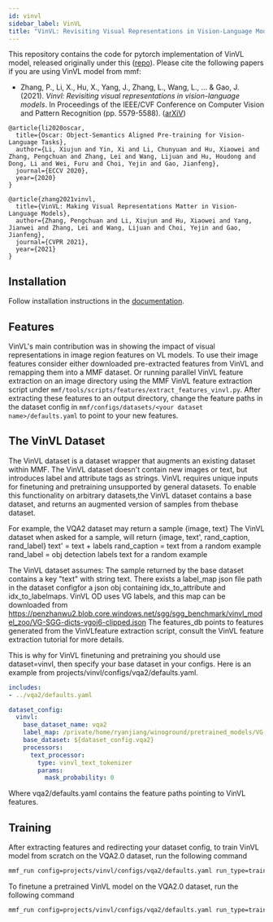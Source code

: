```yaml
---
id: vinvl
sidebar_label: VinVL
title: "VinVL: Revisiting Visual Representations in Vision-Language Models"
---
```


This repository contains the code for pytorch implementation of VinVL model, released originally under this ([repo](https://github.com/microsoft/Oscar)). Please cite the following papers if you are using VinVL model from mmf:

* Zhang, P., Li, X., Hu, X., Yang, J., Zhang, L., Wang, L., ... & Gao, J. (2021). *Vinvl: Revisiting visual representations in vision-language models*. In Proceedings of the IEEE/CVF Conference on Computer Vision and Pattern Recognition (pp. 5579-5588). ([arXiV](https://arxiv.org/abs/2101.00529))
```
@article{li2020oscar,
  title={Oscar: Object-Semantics Aligned Pre-training for Vision-Language Tasks},
  author={Li, Xiujun and Yin, Xi and Li, Chunyuan and Hu, Xiaowei and Zhang, Pengchuan and Zhang, Lei and Wang, Lijuan and Hu, Houdong and Dong, Li and Wei, Furu and Choi, Yejin and Gao, Jianfeng},
  journal={ECCV 2020},
  year={2020}
}

@article{zhang2021vinvl,
  title={VinVL: Making Visual Representations Matter in Vision-Language Models},
  author={Zhang, Pengchuan and Li, Xiujun and Hu, Xiaowei and Yang, Jianwei and Zhang, Lei and Wang, Lijuan and Choi, Yejin and Gao, Jianfeng},
  journal={CVPR 2021},
  year={2021}
}
```

## Installation

Follow installation instructions in the [documentation](https://mmf.readthedocs.io/en/latest/notes/installation.html).

## Features

VinVL's main contribution was in showing the impact of visual representations in image region features on VL models.
To use their image features consider either downloaded pre-extracted features from VinVL and remapping them into a MMF
dataset. Or running parallel VinVL feature extraction on an image directory using the MMF VinVL feature extraction script under
`mmf/tools/scripts/features/extract_features_vinvl.py`. After extracting these features to an output directory,
change the feature paths in the dataset config in `mmf/configs/datasets/<your dataset name>/defaults.yaml`
to point to your new features.

## The VinVL Dataset
The VinVL dataset is a dataset wrapper that augments an existing dataset within MMF.
The VinVL dataset doesn't contain new images or text, but introduces label and attribute tags as strings.
VinVL requires unique inputs for finetuning and pretraining unsupported by general datasets.
To enable this functionality on arbitrary datasets,the VinVL dataset contains a base dataset,
and returns an augmented version of samples from thebase dataset.

For example,
the VQA2 dataset may return a sample {image, text}
The VinVL dataset when asked for a sample, will return
{image, text', rand_caption, rand_label}
text' = text + labels
rand_caption = text from a random example
rand_label = obj detection labels text for a random example

The VinVL dataset assumes:
The sample returned by the base dataset contains a key "text" with string text.
There exists a label_map json file path in the dataset configfor a json obj containing idx_to_attribute and idx_to_labelmaps.
VinVL OD uses VG labels, and this map can be downloaded from https://penzhanwu2.blob.core.windows.net/sgg/sgg_benchmark/vinvl_model_zoo/VG-SGG-dicts-vgoi6-clipped.json
The features_db points to features generated from the VinVLfeature extraction script,
consult the VinVL feature extraction tutorial for more details.

This is why for VinVL finetuning and pretraining you should use dataset=vinvl,
then specify your base dataset in your configs.
Here is an example from projects/vinvl/configs/vqa2/defaults.yaml.

```yaml
includes:
- ../vqa2/defaults.yaml

dataset_config:
  vinvl:
    base_dataset_name: vqa2
    label_map: /private/home/ryanjiang/winoground/pretrained_models/VG-SGG-dicts-vgoi6-clipped.json
    base_dataset: ${dataset_config.vqa2}
    processors:
      text_processor:
        type: vinvl_text_tokenizer
        params:
          mask_probability: 0
```
Where vqa2/defaults.yaml contains the feature paths pointing to VinVL features.


## Training

After extracting features and redirecting your dataset config,
to train VinVL model from scratch on the VQA2.0 dataset, run the following command
```bash
mmf_run config=projects/vinvl/configs/vqa2/defaults.yaml run_type=train dataset=vinvl model=vinvl
```

To finetune a pretrained VinVL model on the VQA2.0 dataset, run the following command
```bash
mmf_run config=projects/vinvl/configs/vqa2/defaults.yaml run_type=train dataset=vinvl model=vinvl checkpoint.resume_zoo=vinvl.pretrained
```
